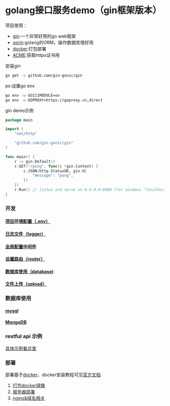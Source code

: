  # golang接口服务demo（gin框架版本）

项目使用：  
+ [gin](https://github.com/gin-gonic/gin):一个非常好用的go web框架  
+ [xorm](https://xorm.io/):golang的ORM，操作数据库很好用
+ [docker](https://www.docker.com/):打包部署
+ [ACME](https://github.com/acmesh-official/acme.sh):获取https证书用

安装gin
```sh
go get -u github.com/gin-gonic/gin
```
ps:设置go env
```sh
go env -w GO111MODULE=on
go env -w GOPROXY=https://goproxy.cn,direct
```

gin demo示例
```go
package main

import (
	"net/http"

	"github.com/gin-gonic/gin"
)

func main() {
	r := gin.Default()
	r.GET("/ping", func(c *gin.Context) {
		c.JSON(http.StatusOK, gin.H{
			"message": "pong",
		})
	})
	r.Run() // listen and serve on 0.0.0.0:8080 (for windows "localhost:8080")
}
```

### 开发

#### [项目环境配置（.env）](./docs/env.md)
#### [日志文件（logger）](./docs/log.md)
#### [全局配置中间件](./docs/globalConf.md)
#### [设置路由（router）](./docs/router.md)
#### [数据库使用（database)](./docs/database.md)
#### [文件上传（upload）]()

### 数据库使用

#### [mysql](./docs/mysql.md)
#### [MongoDB](./docs/mongodb.md)
### restful api 示例

[具体示例看这里](./docs/restful.md)




### 部署

部署基于[docker](https://www.docker.com/)，docker安装教程可见[官方文档](https://docs.docker.com/get-docker/)

1. [打包docker镜像](./docs/build.md)
2. [服务器部署](./docs/deploy.md)
3. [nginx&域名相关](./docs/domain.md)
